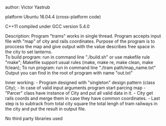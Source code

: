 author: Victor Yastrub

platform Ubuntu 16.04.4 (cross-platform code)

C++11 compiled under GCC version 5.4.0

Description:
	Program "trams" works in single thread.
	Program accepts input file with "map" of city and
rails coordinates. Purpose of the program is to proccess the
map and give output with the value describes free space in the
city to set lanterns.  
	To build program: run in command line "./build.sh" or use
makefile rule "make"; 
	Makefile support usual rules (make, make re, make clean,
make fclean);
	To run program: run in command line "./tram path/map_name.txt"
	Output you can find in the root of program with name "out.txt"

Inner working:
	- Program designed with "singleton" design pattern (class City);
	- In case of valid input arguments program start parcing map
	- "Parcer" class have instance of City and put all valid data in it.
	- City get rails coords and merge them in case they have common coordinates.
	- Last step is to subtrack from total city square the total lengh of tram railways in the city and put the result in output file.

No third party libraries used
